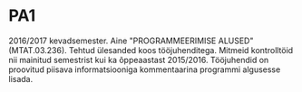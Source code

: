 # PA1
2016/2017 kevadsemester. Aine "PROGRAMMEERIMISE ALUSED" (MTAT.03.236). Tehtud ülesanded koos tööjuhenditega. 
Mitmeid kontrolltöid nii mainitud semestrist kui ka õppeaastast 2015/2016.
Tööjuhendid on proovitud piisava informatsiooniga kommentaarina programmi algusesse lisada.
